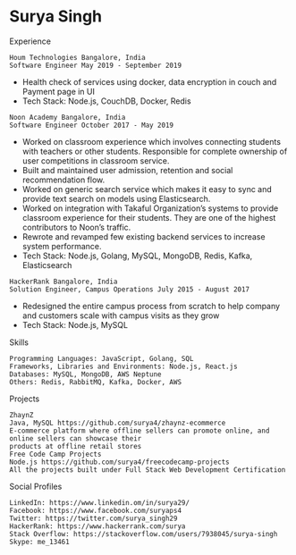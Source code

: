 # Surya Singh

Experience

```
Houm Technologies Bangalore, India
Software Engineer May 2019 - September 2019
```
- Health check of services using docker, data encryption in couch and Payment page in UI
- Tech Stack: Node.js, CouchDB, Docker, Redis

```
Noon Academy Bangalore, India
Software Engineer October 2017 - May 2019
```
- Worked on classroom experience which involves connecting students with teachers or other
    students. Responsible for complete ownership of user competitions in classroom service.
- Built and maintained user admission, retention and social recommendation flow.
- Worked on generic search service which makes it easy to sync and provide text search on models
    using Elasticsearch.
- Worked on integration with Takaful Organization’s systems to provide classroom experience for
    their students. They are one of the highest contributors to Noon’s traffic.
- Rewrote and revamped few existing backend services to increase system performance.
- Tech Stack: Node.js, Golang, MySQL, MongoDB, Redis, Kafka, Elasticsearch

```
HackerRank Bangalore, India
Solution Engineer, Campus Operations July 2015 - August 2017
```
- Redesigned the entire campus process from scratch to help company and customers scale with
    campus visits as they grow
- Tech Stack: Node.js, MySQL

Skills

```
Programming Languages: JavaScript, Golang, SQL
Frameworks, Libraries and Environments: Node.js, React.js
Databases: MySQL, MongoDB, AWS Neptune
Others: Redis, RabbitMQ, Kafka, Docker, AWS
```
Projects

```
ZhaynZ
Java, MySQL https://github.com/surya4/zhaynz-ecommerce
E-commerce platform where offline sellers can promote online, and online sellers can showcase their
products at offline retail stores
Free Code Camp Projects
Node.js https://github.com/surya4/freecodecamp-projects
All the projects built under Full Stack Web Development Certification
```
Social Profiles

```
LinkedIn: https://www.linkedin.om/in/surya29/
Facebook: https://www.facebook.com/suryaps4
Twitter: https://twitter.com/surya_singh29
HackerRank: https://www.hackerrank.com/surya
Stack Overflow: https://stackoverflow.com/users/7938045/surya-singh
Skype: me_13461
```


